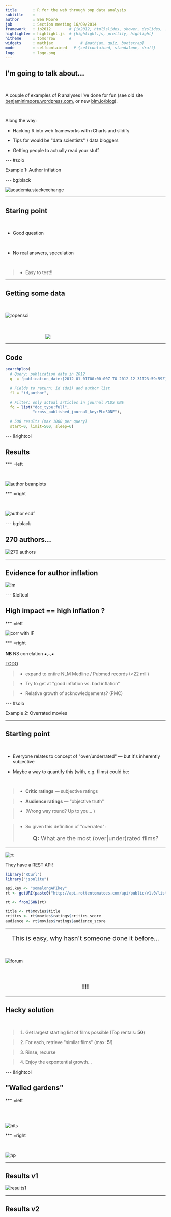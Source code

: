 ```yaml
---
title       : R for the web through pop data analysis 
subtitle    : 
author      : Ben Moore
job         : Section meeting 16/09/2014
framework   : io2012        # {io2012, html5slides, shower, dzslides, ...}
highlighter : highlight.js  # {highlight.js, prettify, highlight}
hitheme     : tomorrow      # 
widgets     : mathjax            # {mathjax, quiz, bootstrap}
mode        : selfcontained   # {selfcontained, standalone, draft}
logo        : logo.png
---
```


<!-- Limit image width and height -->
<style type='text/css'>

.rChart {
    display: block;
    margin-left: auto;
    margin-right: auto;
    width: 500px;
    height: 500px !important;
}

img {
    max-height: 540px;
    max-width: 964px;
}
body {
  /* margin-top: 40px; */
}
ol.linenums {
  margin-left: 0px;
}
#features p {
  font-size: 14px;
  line-height: 21px;
  color: #777777;
}
#solo p {
  text-align:center;
  font-size:xx-large;
  /* font-weight:bolder; */
  margin-top:25%;
  color:#777777;
}

.title-slide {
  background-color: #FEFEFE;
}

h1 {
  color: #DDDDDD;
}


#bigwriting {
  font-size:x-large;
}

</style>

<!-- Center image on slide -->
<script src='http://d3js.org/d3.v3.min.js' type='text/javascript'></script>
<script src='http://dimplejs.org/dist/dimple.v1.1.1.min.js' type='text/javascript'></script>
<script src="http://ajax.aspnetcdn.com/ajax/jQuery/jquery-1.7.min.js"></script>
<script type='text/javascript'>
$(function() {
    $("p:has(img)").addClass('centered');
});
</script>

## I'm going to talk about...

<br />

A couple of examples of R analyses I've done for fun (see old site <a href="http://benjaminlmoore.wordpress.com">benjaminlmoore.wordpress.com</a>, or new <a href="http://blm.io/blog">blm.io/blog</a>). 

<br />

Along the way:

* Hacking R into web frameworks with rCharts and slidify

* Tips for would be "data scientists" / data bloggers

* Getting people to actually read your stuff

--- #solo 

Example 1: Author inflation

--- bg:black

![academia.stackexchange](figure/ac.se.png)

---

## Staring point

<br />

* Good question

<br />

* No real answers, speculation

<br />

> * Easy to test!!


--- 

## Getting some data

<br />

![ropensci](figure/ropensci.png)

<div style="width: 50%; margin-left: auto; margin-right: auto; margin-top: 10%">
<img src="https://upload.wikimedia.org/wikipedia/commons/thumb/b/b0/PLOS_logo_2012.svg/500px-PLOS_logo_2012.svg.png" />
</div>


---

## Code


```r
searchplos(
  # Query: publication date in 2012
  q  = 'publication_date:[2012-01-01T00:00:00Z TO 2012-12-31T23:59:59Z]', 
 
  # Fields to return: id (doi) and author list
  fl = "id,author", 
 
  # Filter: only actual articles in journal PLOS ONE
  fq = list("doc_type:full",
            "cross_published_journal_key:PLoSONE"), 
 
  # 500 results (max 1000 per query)
  start=0, limit=500, sleep=6)
```


--- &rightcol

## Results

*** =left

<br />

![author beanplots](figure/plos1.png)

*** =right

<br />

![author ecdf](figure/plos2.png)

--- bg:black

## 270 authors...

![270 authors](figure/270.png)

---

## Evidence for author inflation

![lm](figure/plos3.png)

--- &leftcol

## High impact == high inflation ?

*** =left

![corr with IF](figure/plos4.png)

*** =right

<b>NB</b> NS correlation ◕︵◕

<u>TODO</u>

> * expand to entire NLM Medline / Pubmed records (>22 mill)

> * Try to get at "good inflation vs. bad inflation"

>   * Relative growth of acknowledgements? (PMC)

--- #solo 

Example 2: Overrated movies

---

## Starting point

<br />

* Everyone relates to concept of "over/underrated" — but it's inherently subjective

* Maybe a way to quantify this (with, e.g. films) could be:

<br />

> * <b>Critic ratings</b> — subjective ratings

> * <b>Audience ratings</b> — "objective truth"

>   * (Wrong way round? Up to you... ) <br /><br />

> * So given this definition of "overrated": <br /><p style="font-size: 1.3em; text-align: center;"><b>Q:</b> What are the most (over|under)rated films?</p>


--- 

![rt](figure/rtlogo.png)

They have a REST API! 


```r
library("RCurl")
library("jsonlite")

api.key <- "somelongAPIkey"
rt <- getURI(paste0("http://api.rottentomatoes.com/api/public/v1.0/lists/dvds/top_rentals.json?apikey=", api.key, "&limit=50"))

rt <- fromJSON(rt)

title <- rt$movies$title
critics <- rt$movies$ratings$critics_score
audience <- rt$movies$ratings$audience_score
```

--- 

<p style="font-color: #ffa775; font-size: 1.4em; text-align: center;">This is easy, why hasn't someone done it before...</p>

<br />

![forum](figure/apiforum.png)

<br />

<div style="text-align: center;"><h2>!!!</h2></div>

--- 

## Hacky solution

<br />

> 1. Get largest starting list of films possible (Top rentals: <b>50</b>)

> 2. For each, retrieve "similar films" (max: <b>5</b>!)

> 3. Rinse, recurse

> 4. Enjoy the expontential growth...

--- &rightcol

## "Walled gardens"

*** =left

<br />

<br />

![hits](figure/hits.png)

*** =right

<br />

![hp](figure/hp.png)

---

## Results v1

![results1](figure/films1.png)

---

## Results v2

<div id='chart12666f920d7f' class='rChart dimple'></div>
<script src="js/films.js"></script>

---

<p style="text-align:center; font-size:xx-large; margin-top:20%">
Thanks for your attention
</p>
<br />
<p style="font-size:smaller; text-align:center">
Supervisors: Colin Semple and Stuart Aitken</div>
</p>


<div style="float:left; margin-top:18%">
<p style="font-size:small">References:</p>
<p style="font-size:x-small">
  Belton et al. (2012) Hi-C: a comprehensive technique to capture the conformation of genomes. <strong>Methods</strong>, 58, 268-76.
<br />
  Boyle et al. (2014) Comparative analysis of regulatory information and circuits across distant species. <strong>Nature</strong>, 512, 435-6.
<br />
  Dixon et al. (2012) Topological domains in mammalian genomes identified by analysis of chromatin interactions. <strong>Nature</strong>, 485, 376-80.
<br />
  Imakaev et al. (2012) Iterative correction of Hi-C data reveals hallmarks of chromosome organization. <strong>Nature methods</strong>, 9, 999-1003.
<br />
  Kalhor et al. (2011) Genome architectures revealed by tethered chromosome conformation capture and population-based modeling. <strong>Nature biotechnology</strong>, 30, 90-8.
<br />
  Lieberman Aiden et al. (2009) Comprehensive Mapping of Long-Range Interactions Reveals Folding Principles of the Human Genome. <strong>Science</strong>, 326, 289-93.
<br />
  Yaffe and Tanay (2011) Probabilistic modeling of Hi-C contact maps eliminates systematic biases to characterize global chromosomal architecture. <strong>Nature genetics</strong>, 43, 1059-65.

</p>
</div>

<div style="float:left; margin-top:1%"> <p style="font-size:small">HTML5 presentation written in <code>RMarkdown</code> using <code>library("slidify")</code>.</p></div>


